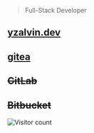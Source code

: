 > Full-Stack Developer

## [yzalvin.dev](https://yzalvin.dev)
## [gitea](https://gitea.com/yzAlvin)
## <s>GitLab</s>
## <s>Bitbucket</s>

![Visitor count](https://pageview.vercel.app/?github_user=yzAlvin)
